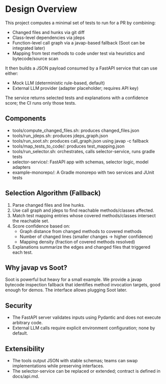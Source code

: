 # Design Overview

This project computes a minimal set of tests to run for a PR by combining:
- Changed files and hunks via git diff
- Class-level dependencies via jdeps
- Function-level call graph via a javap-based fallback (Soot can be integrated later)
- Mapping from test methods to code under test via heuristics and bytecode/source scan

It then builds a JSON payload consumed by a FastAPI service that can use either:
- Mock LLM (deterministic rule-based, default)
- External LLM provider (adapter placeholder; requires API key)

The service returns selected tests and explanations with a confidence score; the CI runs only those tests.

## Components

- tools/compute_changed_files.sh: produces changed_files.json
- tools/run_jdeps.sh: produces jdeps_graph.json
- tools/run_soot.sh: produces call_graph.json using javap -c fallback
- tools/map_tests_to_code/: produces test_mapping.json
- tools/run_selector.sh: orchestrates, calls selector-service, runs gradle tests
- selector-service/: FastAPI app with schemas, selector logic, model adapters
- example-monorepo/: A Gradle monorepo with two services and JUnit tests

## Selection Algorithm (Fallback)
1. Parse changed files and line hunks.
2. Use call graph and jdeps to find reachable methods/classes affected.
3. Match test mapping entries whose covered methods/classes intersect the reachable set.
4. Score confidence based on:
   - Graph distance from changed methods to covered methods
   - Number of changed lines (smaller changes -> higher confidence)
   - Mapping density (fraction of covered methods resolved)
5. Explanations summarize the edges and changed files that triggered each test.

## Why javap vs Soot?
Soot is powerful but heavy for a small example. We provide a javap bytecode inspection fallback that identifies method invocation targets, good enough for demos. The interface allows plugging Soot later.

## Security
- The FastAPI server validates inputs using Pydantic and does not execute arbitrary code.
- External LLM calls require explicit environment configuration; none by default.

## Extensibility
- The tools output JSON with stable schemas; teams can swap implementations while preserving interfaces.
- The selector-service can be replaced or extended; contract is defined in docs/api.md.
